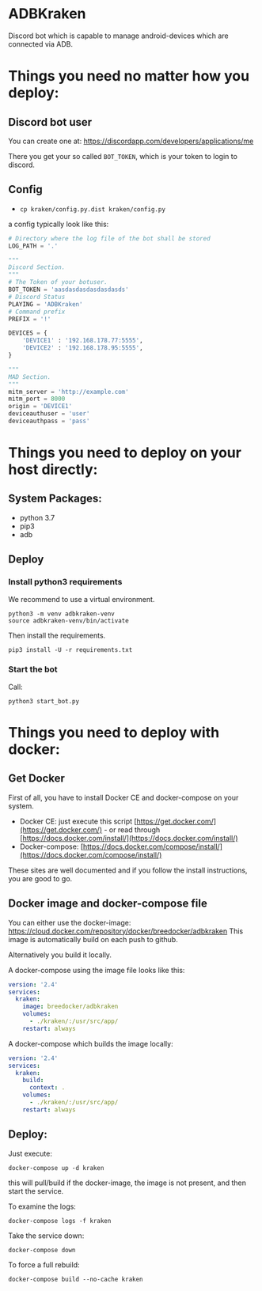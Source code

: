 # ADBKraken
Discord bot which is capable to manage android-devices which are connected via ADB.

# Things you need no matter how you deploy: 

## Discord bot user
You can create one at: https://discordapp.com/developers/applications/me

There you get your so called `BOT_TOKEN`, which is your token to login to discord.

## Config
- `cp kraken/config.py.dist kraken/config.py`

a config typically look like this:

```python
# Directory where the log file of the bot shall be stored
LOG_PATH = '.'

"""
Discord Section.
"""
# The Token of your botuser.
BOT_TOKEN = 'aasdasdasdasdasdasds'
# Discord Status
PLAYING = 'ADBKraken'
# Command prefix
PREFIX = '!'

DEVICES = {
    'DEVICE1' : '192.168.178.77:5555',
    'DEVICE2' : '192.168.178.95:5555',
}

"""
MAD Section.
"""
mitm_server = 'http://example.com'
mitm_port = 8000
origin = 'DEVICE1'
deviceauthuser = 'user'
deviceauthpass = 'pass'
```

# Things you need to deploy on your host directly:
## System Packages:
- python 3.7
- pip3
- adb

## Deploy
### Install python3 requirements
We recommend to use a virtual environment.
```
python3 -m venv adbkraken-venv
source adbkraken-venv/bin/activate
```

Then install the requirements.
```
pip3 install -U -r requirements.txt
```

### Start the bot
Call:
```
python3 start_bot.py
```

# Things you need to deploy with docker:
## Get Docker
First of all, you have to install Docker CE and docker-compose on your system.

- Docker CE: just execute this script [https://get.docker.com/](https://get.docker.com/) - or read through [https://docs.docker.com/install/](https://docs.docker.com/install/) 
- Docker-compose: [https://docs.docker.com/compose/install/](https://docs.docker.com/compose/install/)

These sites are well documented and if you follow the install instructions, you are good to go.

## Docker image and docker-compose file
You can either use the docker-image: https://cloud.docker.com/repository/docker/breedocker/adbkraken
This image is automatically build on each push to github. 

Alternatively you build it locally. 


A docker-compose using the image file looks like this: 
```yaml
version: '2.4'
services:
  kraken:
    image: breedocker/adbkraken
    volumes:
      - ./kraken/:/usr/src/app/
    restart: always
```

A docker-compose which builds the image locally: 
```yaml
version: '2.4'
services:
  kraken:
    build:
      context: .
    volumes:
      - ./kraken/:/usr/src/app/
    restart: always
```

## Deploy:
Just execute:
``` 
docker-compose up -d kraken
```
this will pull/build if the docker-image, the image is not present,  and then start the service.

To examine the logs: 

``` 
docker-compose logs -f kraken
```

Take the service down: 
``` 
docker-compose down
```

To force a full rebuild:
``` 
docker-compose build --no-cache kraken
```